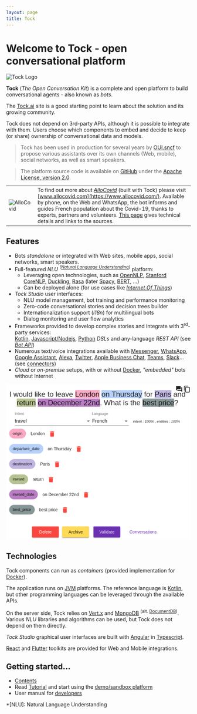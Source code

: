 ```yaml
---
layout: page
title: Tock
---
```

# Welcome to Tock - open conversational platform

<img alt="Tock Logo" src="{{site.baseurl}}/{{ site.tock_logo }}" style="width: 150px;">

**Tock** (*The Open Conversation Kit*) is a complete and open platform to build conversational agents - also known as _bots_. 

The [Tock.ai](https://doc.tock.ai/) site is a good starting point to learn about the solution and its growing community.

Tock does not depend on 3rd-party APIs, although it is possible to integrate with them.
Users choose which components to embed and decide to keep (or share) ownership of conversational data and models.

> Tock has been used in production for several years by [OUI.sncf](https://www.oui.sncf/services/assistant) to
> propose various assistants over its own channels (Web, mobile), social networks, as well as smart speakers.

> The platform source code is available on [GitHub](https://github.com/theopenconversationkit/tock) 
> under the [Apache License, version 2.0](https://github.com/theopenconversationkit/tock/blob/master/LICENSE).

|   |   |
|---|---|
| ![AlloCovid](https://doc.tock.ai/fr/images/allocovid.png) | To find out more about [_AlloCovid_](https://www.allocovid.com/) (built with Tock) please visit [www.allocovid.com](https://www.allocovid.com/). Available by phone, on the Web and WhatsApp, the bot informs and guides French population about the Covid-19, thanks to experts, partners and volunteers. [This page](about/showcase.md#allocovid) gives technical details and links to the sources. |

## Features

* Bots _standalone_ or integrated with Web sites, mobile apps, social networks, smart speakers.
* Full-featured _NLU_ _<sup>([Natural Language Understanding](https://en.wikipedia.org/wiki/Natural-language_understanding))</sup>_ platform:
    * Leveraging open technologies, such as 
[OpenNLP](https://opennlp.apache.org/), [Stanford CoreNLP](https://stanfordnlp.github.io/CoreNLP/), 
[Duckling](https://github.com/facebook/duckling), [Rasa](https://rasa.com/) 
(later [Spacy](https://spacy.io/), [BERT](https://en.wikipedia.org/wiki/BERT_(language_model)), ...)
    * Can be deployed alone (for use cases like [_Internet Of Things_](https://en.wikipedia.org/wiki/Internet_of_Things))
* _Tock Studio_ user interfaces:
    * NLU model management, bot training and performance monitoring
    * Zero-code conversational stories and decision trees builder
    * Internationalization support (_i18n_) for multilingual bots
    * Dialog monitoring and user flow analytics
* Frameworks provided to develop complex stories and integrate with 3<sup>rd</sup>-party services:  
[Kotlin](https://kotlinlang.org/), [Javascript/Nodejs](https://nodejs.org/), [Python](https://www.python.org/) _DSLs_ 
and any-language _REST API_ (see [_Bot API_](dev/bot-api))
* Numerous text/voice integrations available with [Messenger](https://www.messenger.com/), [WhatsApp](https://www.whatsapp.com/), 
[Google Assistant](https://assistant.google.com/), [Alexa](https://alexa.amazon.com/), [Twitter](https://twitter.com/), 
[Apple Business Chat](https://www.apple.com/fr/ios/business-chat/), [Teams](https://products.office.com/fr-fr/microsoft-teams/), 
[Slack](https://slack.com/)... (see [connectors](dev/connectors))
* _Cloud_ or _on-premise_ setups, with or without [Docker](https://www.docker.com/), 
_"embedded"_ bots without Internet 

![NLU interface example - qualifying a sentence](img/tock-nlp-admin.png "NLU interface example - qualifying a sentence")

## Technologies

Tock components can run as _containers_ (provided implementation for [Docker](https://www.docker.com/)). 

The application runs on [JVM](https://fr.wikipedia.org/wiki/Machine_virtuelle_Java) platforms. 
The reference language is [Kotlin](https://kotlinlang.org/), but other programming languages can be leveraged through the available APIs.
 
On the server side, Tock relies on [Vert.x](http://vertx.io/) and [MongoDB](https://www.mongodb.com ) <sup>(alt. [DocumentDB](https://aws.amazon.com/fr/documentdb/))</sup>. 
Various _NLU_ libraries and algorithms can be used, but Tock does not depend on them directly.

_Tock Studio_ graphical user interfaces are built with [Angular](https://angular.io/) in [Typescript](https://www.typescriptlang.org/).

[React](https://reactjs.org) and [Flutter](https://flutter.dev/) toolkits are provided for Web and Mobile integrations.

## Getting started...
* [Contents](toc)
* Read [Tutorial](guide/studio) and start using the [demo/sandbox platform](https://demo.tock.ai/)
* User manual for [developers](dev/modes)

*[NLU]: Natural Language Understanding